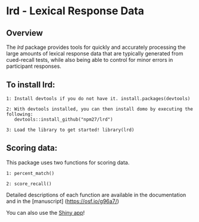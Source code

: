 # lrd - Lexical Response Data

## Overview

The *lrd* package provides tools for quickly and accurately processing the large amounts of lexical response data that are typically generated from cued-recall tests, while also being able to control for minor errors in participant responses.

## To install lrd:

    1: Install devtools if you do not have it. install.packages(devtools)

    2: With devtools installed, you can then install domo by executing the following:
	   devtools::install_github("npm27/lrd")

    3: Load the library to get started! library(lrd)

## Scoring data:

This package uses two functions for scoring data.

	1: percent_match()
	
	2: score_recall()

Detailed descriptions of each function are available in the documentation and in the [manuscript] (https://osf.io/g96a7/)


You can also use the [Shiny app](https://npm27.shinyapps.io/lrdshiny/)!
